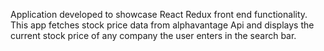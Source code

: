 Application developed to showcase React Redux front end functionality. This app fetches stock price data from alphavantage Api and displays the current stock price of any company the user enters in the search bar. 


